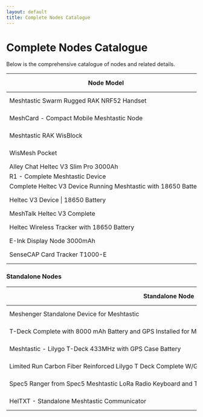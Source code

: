 ```yaml
---
layout: default
title: Complete Nodes Catalogue
---
```


# Complete Nodes Catalogue

Below is the comprehensive catalogue of nodes and related details.

<table>
  <thead>
    <tr>
      <th style="white-space: nowrap;">Node Model</th>
      <th>Fits in Pocket</th>
      <th>MCU</th>
      <th>Battery</th>
      <th>Antenna</th>
      <th>Case Material</th>
      <th>Power Switch</th>
      <th>GPS</th>
      <th>Canned Interface</th>
      <th>Weatherproof</th>
      <th>Approximate Runtime</th>
      <th>Price</th>
      <th>Link</th>
    </tr>
  </thead>
  <tbody>
    <tr>
      <td style="white-space: nowrap;">Meshtastic Swarm Rugged RAK NRF52 Handset</td>
      <td>Yes</td>
      <td>nRF</td>
      <td>2000mAh</td>
      <td>Gizont</td>
      <td>Injection Mold</td>
      <td>Yes</td>
      <td>GPS/No switch</td>
      <td>None</td>
      <td>Yes</td>
      <td>64Hrs</td>
      <td>159.99</td>
      <td><a href="https://www.etsy.com/listing/1599932153/meshtastic-swarm-rugged-rak-nrf52">Link</a></td>
    </tr>
    <tr>
      <td style="white-space: nowrap;">MeshCard - Compact Mobile Meshtastic Node</td>
      <td>Yes</td>
      <td>nRF</td>
      <td>1100mAh</td>
      <td>Gizont</td>
      <td>Aluminum</td>
      <td>Yes</td>
      <td>GPS/with Switch</td>
      <td>None</td>
      <td>No</td>
      <td>154Hrs</td>
      <td>123.2</td>
      <td><a href="https://www.etsy.com/listing/1736071130/meshcard-compact-mobile-meshtastic-node">Link</a></td>
    </tr>
    <tr>
      <td style="white-space: nowrap;">Meshtastic RAK WisBlock</td>
      <td>Yes</td>
      <td>nRF</td>
      <td>2000mAh</td>
      <td>Stock</td>
      <td>ABS / PA6-CF</td>
      <td>None</td>
      <td>None</td>
      <td>None</td>
      <td>No</td>
      <td>307Hrs</td>
      <td>105</td>
      <td><a href="https://www.etsy.com/listing/1725982705/complete-meshtastic-rak-wisblock-device">Link</a></td>
    </tr>
    <tr>
      <td style="white-space: nowrap;">WisMesh Pocket</td>
      <td>Yes</td>
      <td>nRF</td>
      <td>3200 mAh</td>
      <td>Stock</td>
      <td>PLA</td>
      <td>Yes</td>
      <td>GPS/No switch</td>
      <td>None</td>
      <td>No</td>
      <td>96Hrs</td>
      <td>89.97</td>
      <td><a href="https://store.rokland.com/products/wismesh-pocket">Link</a></td>
    </tr>
    <tr>
      <td style="white-space: nowrap;">Alley Chat Heltec V3 Slim Pro 3000Ah</td>
      <td>Yes</td>
      <td>ESP32</td>
      <td>3000mAh</td>
      <td>Gizont</td>
      <td>PLA+</td>
      <td>None</td>
      <td>None</td>
      <td>None</td>
      <td>No</td>
      <td>30Hrs</td>
      <td>79.99</td>
      <td><a href="https://www.etsy.com/listing/1733573998/heltec-v3-complete-running-meshtastic">Link</a></td>
    </tr>
    <tr>
      <td style="white-space: nowrap;">R1 - Complete Meshtastic Device</td>
      <td>Yes</td>
      <td>nRF</td>
      <td>1800mAh</td>
      <td>Stock</td>
      <td>PLA CF</td>
      <td>None</td>
      <td>None</td>
      <td>None</td>
      <td>No</td>
      <td>300Hrs</td>
      <td>79</td>
      <td><a href="https://www.etsy.com/listing/1801743857/r1-complete-meshtastic-device-powered-by">Link</a></td>
    </tr>
    <tr>
      <td style="white-space: nowrap;">Complete Heltec V3 Device Running Meshtastic with 18650 Battery</td>
      <td>Yes</td>
      <td>ESP32</td>
      <td>3000mAh</td>
      <td>Gizont</td>
      <td>PETG</td>
      <td>None</td>
      <td>None</td>
      <td>None</td>
      <td>No</td>
      <td>30Hrs</td>
      <td>72.51</td>
      <td><a href="https://www.etsy.com/listing/1726331968/complete-heltec-v3-device-running">Link</a></td>
    </tr>
    <tr>
      <td style="white-space: nowrap;">Heltec V3 Device | 18650 Battery</td>
      <td>Yes</td>
      <td>ESP32</td>
      <td>3350mAh</td>
      <td>Stock</td>
      <td>ABS / PA6-CF</td>
      <td>None</td>
      <td>None</td>
      <td>None</td>
      <td>No</td>
      <td>34Hrs</td>
      <td>70</td>
      <td><a href="https://www.etsy.com/listing/1726354799/complete-meshtastic-heltec-v3-device">Link</a></td>
    </tr>
    <tr>
      <td style="white-space: nowrap;">MeshTalk Heltec V3 Complete</td>
      <td>Yes</td>
      <td>ESP32</td>
      <td>3000mAh</td>
      <td>5dBi</td>
      <td>PETG</td>
      <td>None</td>
      <td>None</td>
      <td>None</td>
      <td>No</td>
      <td>30Hrs</td>
      <td>67.49</td>
      <td><a href="https://www.etsy.com/listing/1756582234/meshtalk-heltec-v3-complete-device">Link</a></td>
    </tr>
    <tr>
      <td style="white-space: nowrap;">Heltec Wireless Tracker with 18650 Battery</td>
      <td>Yes</td>
      <td>ESP32</td>
      <td>3000mAh</td>
      <td>Gizont</td>
      <td>PETG</td>
      <td>None</td>
      <td>GPS/No switch</td>
      <td>None</td>
      <td>No</td>
      <td>19Hrs</td>
      <td>60.51</td>
      <td><a href="https://www.etsy.com/listing/1757243131/complete-heltec-wireless-tracker-with">Link</a></td>
    </tr>
    <tr>
      <td style="white-space: nowrap;">E-Ink Display Node 3000mAh</td>
      <td>Yes</td>
      <td>ESP32</td>
      <td>3000mAh</td>
      <td>Stock</td>
      <td>PLA+</td>
      <td>None</td>
      <td>None</td>
      <td>None</td>
      <td>No</td>
      <td>95Hrs</td>
      <td>55</td>
      <td><a href="https://www.tindie.com/products/harukitoreda/e-ink-display-meshtastic-node-3000mah-complete/">Link</a></td>
    </tr>
    <tr>
      <td style="white-space: nowrap;">SenseCAP Card Tracker T1000-E</td>
      <td>Yes</td>
      <td>nRF</td>
      <td>700mAh</td>
      <td>Stock</td>
      <td>Injection Mold</td>
      <td>None</td>
      <td>GPS/No switch</td>
      <td>None</td>
      <td>Yes</td>
      <td>48Hrs</td>
      <td>39.9</td>
      <td><a href="https://www.seeedstudio.com/SenseCAP-Card-Tracker-T1000-E-for-Meshtastic-p-5913.html">Link</a></td>
    </tr>
  </tbody>
</table>

### Standalone Nodes

<table>
  <thead>
    <tr>
      <th style="white-space: nowrap;">Standalone Node</th>
      <th>Keyboard Handheld</th>
      <th>MCU</th>
      <th>Battery</th>
      <th>Antenna</th>
      <th>Case Material</th>
      <th>Power Switch</th>
      <th>GPS</th>
      <th>Sensor</th>
      <th>Buzzer</th>
      <th>Approximate Runtime</th>
      <th>Price</th>
      <th>Link</th>
    </tr>
  </thead>
  <tbody>
    <tr>
      <td style="white-space: nowrap;">Meshenger Standalone Device for Meshtastic</td>
      <td>Cardkb</td>
      <td>nRF</td>
      <td>4000mAh</td>
      <td>Gizont</td>
      <td>ASA</td>
      <td>Yes</td>
      <td>GPS/No switch</td>
      <td>None</td>
      <td>Yes</td>
      <td>312 Hrs</td>
      <td>250</td>
      <td><a href="https://www.etsy.com/listing/1390142667/meshenger-standalone-device-for">Link</a></td>
    </tr>
    <tr>
      <td style="white-space: nowrap;">T-Deck Complete with 8000 mAh Battery and GPS Installed for Meshtastic</td>
      <td>Blackberry</td>
      <td>ESP32</td>
      <td>8000mAh</td>
      <td>Stock</td>
      <td>PLA</td>
      <td>Yes</td>
      <td>GPS/with Switch</td>
      <td>None</td>
      <td>Yes</td>
      <td>76Hrs</td>
      <td>205</td>
      <td><a href="https://www.etsy.com/listing/1740148840/t-deck-complete-with-8000-mah-battery">Link</a></td>
    </tr>
    <tr>
      <td style="white-space: nowrap;">Meshtastic - Lilygo T-Deck 433MHz with GPS Case Battery</td>
      <td>Blackberry</td>
      <td>ESP32</td>
      <td>6000mAh</td>
      <td>3dBi</td>
      <td>PLA+</td>
      <td>Yes</td>
      <td>GPS/No switch</td>
      <td>None</td>
      <td>Yes</td>
      <td>14Hrs</td>
      <td>216.82</td>
      <td><a href="https://www.etsy.com/listing/1768715019/meshtastic-lilygo-t-deck-with-gps-case">Link</a></td>
    </tr>
    <tr>
      <td style="white-space: nowrap;">Limited Run Carbon Fiber Reinforced Lilygo T Deck Complete W/GPS, Speaker and 8,000mAh Battery</td>
      <td>Blackberry</td>
      <td>ESP32</td>
      <td>8000mAh</td>
      <td>3dBi</td>
      <td>PETG</td>
      <td>Yes</td>
      <td>GPS/No switch</td>
      <td>None</td>
      <td>Yes</td>
      <td>19Hrs</td>
      <td>185.4</td>
      <td><a href="https://www.etsy.com/listing/1801509135/limited-run-carbon-fiber-rienforced">Link</a></td>
    </tr>
    <tr>
      <td style="white-space: nowrap;">Spec5 Ranger from Spec5 Meshtastic LoRa Radio Keyboard and Touch-Screen Inputs with a Notification Ringer</td>
      <td>Blackberry</td>
      <td>ESP32</td>
      <td>3300mAh</td>
      <td>Unknown</td>
      <td>PETG</td>
      <td>Yes</td>
      <td>GPS/No switch</td>
      <td>None</td>
      <td>Yes</td>
      <td>8Hrs</td>
      <td>179.99</td>
      <td><a href="https://www.etsy.com/listing/1727452694/spec5-ranger-from-spec5-meshtastic-lora">Link</a></td>
    </tr>
    <tr>
      <td style="white-space: nowrap;">HelTXT - Standalone Meshtastic Communicator</td>
      <td>Cardkb</td>
      <td>ESP32</td>
      <td>4000mAh</td>
      <td>Stock</td>
      <td>PLA+</td>
      <td>Yes</td>
      <td>GPS/with mosfet</td>
      <td>BME680</td>
      <td>Yes</td>
      <td>168Hrs</td>
      <td>115</td>
      <td><a href="https://www.tindie.com/products/harukitoreda/heltxt-standalone-meshtastic-communicator/">Link</a></td>
    </tr>
  </tbody>
</table>
